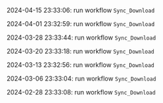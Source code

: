 2024-04-15 23:33:06: run workflow `Sync_Download` 

2024-04-01 23:32:59: run workflow `Sync_Download` 

2024-03-28 23:33:44: run workflow `Sync_Download` 

2024-03-20 23:33:18: run workflow `Sync_Download` 

2024-03-13 23:32:56: run workflow `Sync_Download` 

2024-03-06 23:33:04: run workflow `Sync_Download` 

2024-02-28 23:33:08: run workflow `Sync_Download` 



